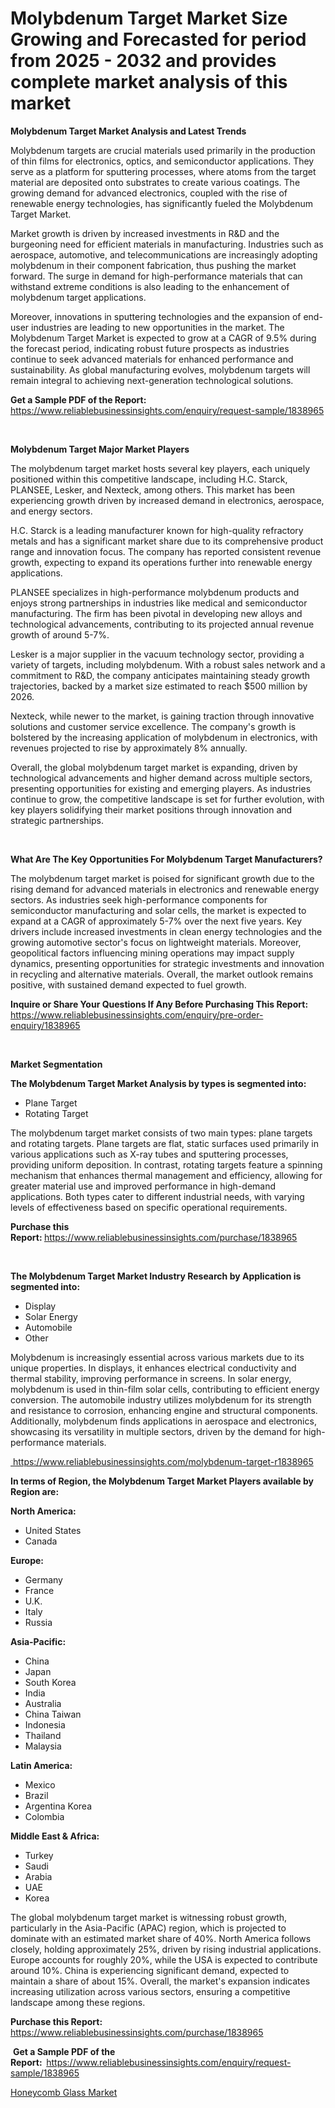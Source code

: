 <p><h1>Molybdenum Target Market Size Growing and Forecasted for period from 2025 - 2032 and provides complete market analysis of this market</h1></p><p><strong>Molybdenum Target Market Analysis and Latest Trends</strong></p>
<p><p>Molybdenum targets are crucial materials used primarily in the production of thin films for electronics, optics, and semiconductor applications. They serve as a platform for sputtering processes, where atoms from the target material are deposited onto substrates to create various coatings. The growing demand for advanced electronics, coupled with the rise of renewable energy technologies, has significantly fueled the Molybdenum Target Market.</p><p>Market growth is driven by increased investments in R&D and the burgeoning need for efficient materials in manufacturing. Industries such as aerospace, automotive, and telecommunications are increasingly adopting molybdenum in their component fabrication, thus pushing the market forward. The surge in demand for high-performance materials that can withstand extreme conditions is also leading to the enhancement of molybdenum target applications.</p><p>Moreover, innovations in sputtering technologies and the expansion of end-user industries are leading to new opportunities in the market. The Molybdenum Target Market is expected to grow at a CAGR of 9.5% during the forecast period, indicating robust future prospects as industries continue to seek advanced materials for enhanced performance and sustainability. As global manufacturing evolves, molybdenum targets will remain integral to achieving next-generation technological solutions.</p></p>
<p><strong>Get a Sample PDF of the Report:&nbsp;</strong> <a href="https://www.reliablebusinessinsights.com/enquiry/request-sample/1838965?utm_campaign=2446&utm_medium=2&utm_source=Github&utm_content=ia&utm_term=01042025&utm_id=molybdenum-target">https://www.reliablebusinessinsights.com/enquiry/request-sample/1838965</a></p>
<p>&nbsp;</p>
<p><strong>Molybdenum Target Major Market Players</strong></p>
<p><p>The molybdenum target market hosts several key players, each uniquely positioned within this competitive landscape, including H.C. Starck, PLANSEE, Lesker, and Nexteck, among others. This market has been experiencing growth driven by increased demand in electronics, aerospace, and energy sectors.</p><p>H.C. Starck is a leading manufacturer known for high-quality refractory metals and has a significant market share due to its comprehensive product range and innovation focus. The company has reported consistent revenue growth, expecting to expand its operations further into renewable energy applications.</p><p>PLANSEE specializes in high-performance molybdenum products and enjoys strong partnerships in industries like medical and semiconductor manufacturing. The firm has been pivotal in developing new alloys and technological advancements, contributing to its projected annual revenue growth of around 5-7%.</p><p>Lesker is a major supplier in the vacuum technology sector, providing a variety of targets, including molybdenum. With a robust sales network and a commitment to R&D, the company anticipates maintaining steady growth trajectories, backed by a market size estimated to reach $500 million by 2026.</p><p>Nexteck, while newer to the market, is gaining traction through innovative solutions and customer service excellence. The company's growth is bolstered by the increasing application of molybdenum in electronics, with revenues projected to rise by approximately 8% annually.</p><p>Overall, the global molybdenum target market is expanding, driven by technological advancements and higher demand across multiple sectors, presenting opportunities for existing and emerging players. As industries continue to grow, the competitive landscape is set for further evolution, with key players solidifying their market positions through innovation and strategic partnerships.</p></p>
<p>&nbsp;</p>
<p><strong>What Are The Key Opportunities For Molybdenum Target Manufacturers?</strong></p>
<p><p>The molybdenum target market is poised for significant growth due to the rising demand for advanced materials in electronics and renewable energy sectors. As industries seek high-performance components for semiconductor manufacturing and solar cells, the market is expected to expand at a CAGR of approximately 5-7% over the next five years. Key drivers include increased investments in clean energy technologies and the growing automotive sector's focus on lightweight materials. Moreover, geopolitical factors influencing mining operations may impact supply dynamics, presenting opportunities for strategic investments and innovation in recycling and alternative materials. Overall, the market outlook remains positive, with sustained demand expected to fuel growth.</p></p>
<p><strong>Inquire or Share Your Questions If Any Before Purchasing This Report:</strong> <a href="https://www.reliablebusinessinsights.com/enquiry/pre-order-enquiry/1838965?utm_campaign=2446&utm_medium=2&utm_source=Github&utm_content=ia&utm_term=01042025&utm_id=molybdenum-target">https://www.reliablebusinessinsights.com/enquiry/pre-order-enquiry/1838965</a></p>
<p>&nbsp;</p>
<p><strong>Market Segmentation</strong></p>
<p><strong>The Molybdenum Target Market Analysis by types is segmented into:</strong></p>
<p><ul><li>Plane Target</li><li>Rotating Target</li></ul></p>
<p><p>The molybdenum target market consists of two main types: plane targets and rotating targets. Plane targets are flat, static surfaces used primarily in various applications such as X-ray tubes and sputtering processes, providing uniform deposition. In contrast, rotating targets feature a spinning mechanism that enhances thermal management and efficiency, allowing for greater material use and improved performance in high-demand applications. Both types cater to different industrial needs, with varying levels of effectiveness based on specific operational requirements.</p></p>
<p><strong>Purchase this Report:&nbsp;</strong><a href="https://www.reliablebusinessinsights.com/purchase/1838965?utm_campaign=2446&utm_medium=2&utm_source=Github&utm_content=ia&utm_term=01042025&utm_id=molybdenum-target">https://www.reliablebusinessinsights.com/purchase/1838965</a></p>
<p>&nbsp;</p>
<p><strong>The Molybdenum Target Market Industry Research by Application is segmented into:</strong></p>
<p><ul><li>Display</li><li>Solar Energy</li><li>Automobile</li><li>Other</li></ul></p>
<p><p>Molybdenum is increasingly essential across various markets due to its unique properties. In displays, it enhances electrical conductivity and thermal stability, improving performance in screens. In solar energy, molybdenum is used in thin-film solar cells, contributing to efficient energy conversion. The automobile industry utilizes molybdenum for its strength and resistance to corrosion, enhancing engine and structural components. Additionally, molybdenum finds applications in aerospace and electronics, showcasing its versatility in multiple sectors, driven by the demand for high-performance materials.</p></p>
<p><a href="https://www.reliablebusinessinsights.com/molybdenum-target-r1838965?utm_campaign=2446&utm_medium=2&utm_source=Github&utm_content=ia&utm_term=01042025&utm_id=molybdenum-target">&nbsp;https://www.reliablebusinessinsights.com/molybdenum-target-r1838965</a></p>
<p><strong>In terms of Region, the Molybdenum Target Market Players available by Region are:</strong></p>
<p>
    <p> <strong> North America: </strong>
        <ul>
            <li>United States</li>
            <li>Canada</li>
        </ul>
        </p> 
    <p> <strong> Europe: </strong>
        <ul>
            <li>Germany</li>
            <li>France</li>
            <li>U.K.</li>
            <li>Italy</li>
            <li>Russia</li>
        </ul>
        </p> 
    <p> <strong> Asia-Pacific: </strong>
        <ul>
            <li>China</li>
            <li>Japan</li>
            <li>South Korea</li>
            <li>India</li>
            <li>Australia</li>
            <li>China Taiwan</li>
            <li>Indonesia</li>
            <li>Thailand</li>
            <li>Malaysia</li>
        </ul>
        </p> 
    <p> <strong> Latin America: </strong>
        <ul>
            <li>Mexico</li>
            <li>Brazil</li>
            <li>Argentina Korea</li>
            <li>Colombia</li>
        </ul>
        </p> 
    <p> <strong> Middle East & Africa: </strong>
        <ul>
            <li>Turkey</li>
            <li>Saudi</li>
            <li>Arabia</li>
            <li>UAE</li>
            <li>Korea</li>
        </ul>
    </p>
    </p>
<p><p>The global molybdenum target market is witnessing robust growth, particularly in the Asia-Pacific (APAC) region, which is projected to dominate with an estimated market share of 40%. North America follows closely, holding approximately 25%, driven by rising industrial applications. Europe accounts for roughly 20%, while the USA is expected to contribute around 10%. China is experiencing significant demand, expected to maintain a share of about 15%. Overall, the market's expansion indicates increasing utilization across various sectors, ensuring a competitive landscape among these regions.</p></p>
<p><strong>Purchase this Report: </strong><a href="https://www.reliablebusinessinsights.com/purchase/1838965?utm_campaign=2446&utm_medium=2&utm_source=Github&utm_content=ia&utm_term=01042025&utm_id=molybdenum-target">https://www.reliablebusinessinsights.com/purchase/1838965</a></p>
<p>&nbsp;<strong>Get a Sample PDF of the Report:&nbsp;&nbsp;</strong><a href="https://www.reliablebusinessinsights.com/enquiry/request-sample/1838965?utm_campaign=2446&utm_medium=2&utm_source=Github&utm_content=ia&utm_term=01042025&utm_id=molybdenum-target">https://www.reliablebusinessinsights.com/enquiry/request-sample/1838965</a></p>
<p><strong></strong></p>
<p><p><a href="https://github.com/triattwood9919/Market-Research-Report-List-1/blob/main/honeycomb-glass-market.md?utm_campaign=2446&utm_medium=2&utm_source=Github&utm_content=ia&utm_term=01042025&utm_id=molybdenum-target">Honeycomb Glass Market</a></p></p>